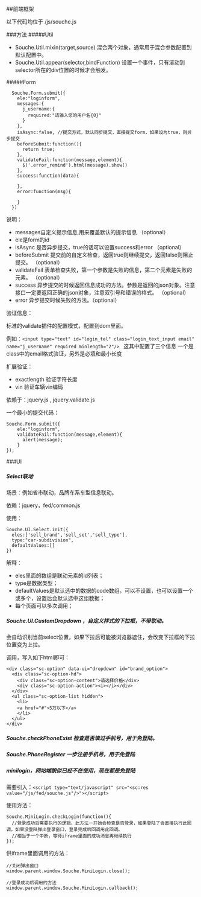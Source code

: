 ##前端框架

以下代码均位于 /js/souche.js

###方法
#####Util
 * Souche.Util.mixin(target,source) 混合两个对象，通常用于混合参数配置到默认配置中。
 * Souche.Util.appear(selector,bindFunction) 设置一个事件，只有滚动到selector所在的div位置的时候才会触发。

#####Form
```
  Souche.Form.submit({
    ele:"loginform",
    messages:{
      j_username:{
        required:"请输入您的用户名{0}"
      }
    },
    isAsync:false, //提交方式，默认同步提交，直接提交form，如果设为true，则异步提交
    beforeSubmit:function(){
      return true;
    },
    validateFail:function(message,element){
      $('.error_remind').html(message).show()
    },
    success:function(data){
      
    },
    error:function(msg){
      
    }
  })
```

说明：
  * messages自定义提示信息,用来覆盖默认的提示信息 （optional）
  * ele是form的id
  * isAsync 是否异步提交，true的话可以设置success和error （optional）
  * beforeSubmit 提交前的自定义检查，返回true则继续提交，返回false则阻止提交。 （optional）
  * validateFail 表单检查失败，第一个参数是失败的信息，第二个元素是失败的元素。 （optional）
  * success 异步提交的时候返回信息成功的方法。参数是返回的json对象。注意接口一定要返回正确的json对象，注意双引号和错误的格式。 （optional）
  * error 异步提交时候失败的方法。（optional）

验证信息：

标准的validate插件的配置模式，配置到dom里面。

例如：`<input type="text" id="login_tel" class="login_text_input email" name="j_username" required minlength="2"/> ` 这其中配置了三个信息 一个是class中的email格式验证，另外是必填和最小长度

扩展验证：

  - exactlength 验证字符长度
  - vin 验证车辆vin编码

依赖于：jquery.js , jquery.validate.js

一个最小的提交代码：
```
Souche.Form.submit({
    ele:"loginform",
    validateFail:function(message,element){
      alert(message);
    }
});
```
###UI

##### Select联动

场景：例如省市联动，品牌车系车型信息联动。

依赖：jquery，fed/common.js

使用：
```
Souche.UI.Select.init({
  eles:['sell_brand','sell_set','sell_type'],
  type:"car-subdivision",
  defaultValues:[]
})

```

解释：
  * eles里面的数组是联动元素的id列表；
  * type是数据类型；
  * defaultValues是默认选中的数据的code数组，可以不设置，也可以设置一个或多个，设置后会默认选中这组数据；
  * 每个页面可以多次调用；

##### Souche.UI.CustomDropdown ，自定义样式的下拉框，不带联动。

会自动识别当前select位置，如果下拉后可能被浏览器遮住，会改变下拉框的下拉位置变为上拉。

调用，写入如下html即可：

```
<div class="sc-option" data-ui="dropdown" id="brand_option">
  <div class="sc-option-hd">
    <div class="sc-option-content">请选择价格</div>
    <div class="sc-option-action"><i></i></div>
  </div>
  <ul class="sc-option-list hidden">
    <li>
    <a href="#">5万以下</a>
    </li>
  </ul>
</div>
```
##### Souche.checkPhoneExist 检查是否填过手机号，用于免登陆。
##### Souche.PhoneRegister 一步注册手机号，用于免登陆
##### minilogin，网站端貌似已经不在使用，现在都是免登陆

需要引入：`<script type="text/javascript" src="<sc:res value="/js/fed/souche.js"/>"></script>`

使用方法：

```
Souche.MiniLogin.checkLogin(function(){
  //登录成功后需要执行的逻辑，此方法一开始会检查是否登录，如果登陆了会直接执行此回调，如果没登陆弹出登录窗口，登录完成后回调用此回调。
  //相当于一个中断，等待iframe里面的成功消息再继续执行
});

```

供iframe里面调用的方法：
```
//关闭弹出窗口
window.parent.window.Souche.MiniLogin.close();

//登录成功后调用的方法
window.parent.window.Souche.MiniLogin.callback();
```